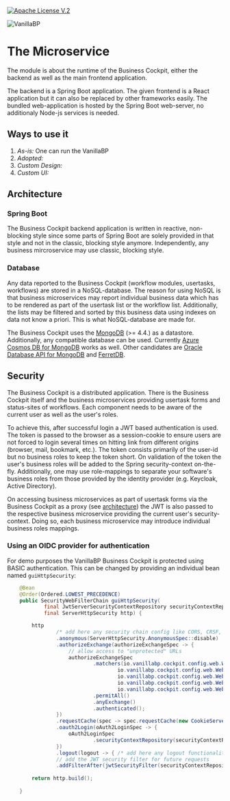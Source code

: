 [![Apache License V.2](https://img.shields.io/badge/license-Apache%20V.2-blue.svg)](./LICENSE)

![VanillaBP](../readme/vanillabp-headline.png)

# The Microservice

The module is about the runtime of the Business Cockpit, either the backend as well as the main frontend application.

The backend is a Spring Boot application. The given frontend is a React application but it can also be replaced by other frameworks easily. The bundled web-application is hosted by the Spring Boot web-server, no additionaly Node-js services is needed.

## Ways to use it

1. *As-is:* One can run the VanillaBP
1. *Adopted:*
1. *Custom Design:*
1. *Custom UI:*

## Architecture

### Spring Boot

The Business Cockpit backend application is written in reactive, non-blocking style since some parts of Spring Boot are solely provided in that style and not in the classic, blocking style anymore. Independently, any business mircroservice may use classic, blocking style.

### Database

Any data reported to the Business Cockpit (workflow modules, usertasks, workflows) are stored in a NoSQL-database. The reason for using NoSQL is that business microservices may report individual business data which has to be rendered as part of the usertask list or the workflow list. Additionally, the lists may be filtered and sorted by this business data using indexes on data not know a priori. This is what NoSQL-database are made for.

The Business Cockpit uses the [MongoDB](https://www.mongodb.com/docs/manual/administration/install-community/) (>= 4.4.) as a datastore. Additionally, any compatible database can be used. Currently [Azure Cosmos DB for MongoDB](https://learn.microsoft.com/en-us/azure/cosmos-db/mongodb/introduction) works as well. Other candidates are [Oracle Database API for MongoDB](https://docs.oracle.com/en/database/oracle/mongodb-api/) and [FerretDB](https://www.ferretdb.com/).

## Security

The Business Cockpit is a distributed application. There is the Business Cockpit itself and the business microservices providing usertask forms and status-sites of workflows. Each component needs to be aware of the current user as well as the user's roles.

To achieve this, after successful login a JWT based authentication is used. The token is passed to the browser as a session-cookie to ensure users are not forced to login several times on hitting link from different origins (browser, mail, bookmark, etc.). The token consists primarily of the user-id but no business roles to keep the token short. On validation of the token the user's business roles will be added to the Spring security-context on-the-fly. Additionally, one may use role-mappings to separate your software's business roles from those provided by the identity provider (e.g. Keycloak, Active Directory).

On accessing business microservices as part of usertask forms via the Business Cockpit as a proxy (see [architecture](../README.md#conceptional)) the JWT is also passed to the respective business microservice providing the current user's security-context. Doing so, each business microservice may introduce individual business roles mappings. 

### Using an OIDC provider for authentication

For demo purposes the VanillaBP Business Cockpit is protected using BASIC authentication. This can be changed by providing an individual bean named `guiHttpSecurity`:

```java
    @Bean
    @Order(Ordered.LOWEST_PRECEDENCE)
    public SecurityWebFilterChain guiHttpSecurity(
            final JwtServerSecurityContextRepository securityContextRepository,
            final ServerHttpSecurity http) {

        http
                /* add here any security chain config like CORS, CRSF, etc. */
                .anonymous(ServerHttpSecurity.AnonymousSpec::disable)
                .authorizeExchange(authorizeExchangeSpec -> {
                    // allow access to "unprotected" URLs 
                    authorizeExchangeSpec
                            .matchers(io.vanillabp.cockpit.config.web.WebSecurityConfiguration.appInfoWebExchangeMatcher,
                                    io.vanillabp.cockpit.config.web.WebSecurityConfiguration.currentUserWebExchangeMatcher,
                                    io.vanillabp.cockpit.config.web.WebSecurityConfiguration.assetsWebExchangeMatcher,
                                    io.vanillabp.cockpit.config.web.WebSecurityConfiguration.staticWebExchangeMatcher,
                                    io.vanillabp.cockpit.config.web.WebSecurityConfiguration.workflowModulesProxyWebExchangeMatcher)
                            .permitAll()
                            .anyExchange()
                            .authenticated();
                })
                .requestCache(spec -> spec.requestCache(new CookieServerRequestCache()))
                .oauth2Login(oAuth2LoginSpec -> {
                    oAuth2LoginSpec
                            .securityContextRepository(securityContextRepository);
                })
                .logout(logout -> { /* add here any logout functionality specific to your environment */ })
                // add the JWT security filter for future requests
                .addFilterAfter(jwtSecurityFilter(securityContextRepository), SecurityWebFiltersOrder.REACTOR_CONTEXT);
            
        return http.build();
            
    }
```

